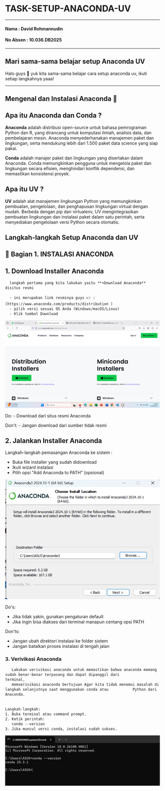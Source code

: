 # TASK-SETUP-ANACONDA-UV
-----

#### **Nama** : David Rohmannudin

#### **No Absen** : 10.036.DB2025

-----

## Mari sama-sama belajar setup Anaconda UV
Halo guys 🙌
yuk kita sama-sama belajar cara setup anaconda uv, 
ikuti setiap langkahnya yaaa! 

-----

## Mengenal dan Instalasi Anaconda 🐍

## Apa itu Anaconda dan Conda ?

**Anaconda** adalah distribusi open-source untuk bahasa pemrograman Python dan R, yang dirancang untuk komputasi ilmiah, analisis data, dan pembelajaran mesin. Anaconda menyederhanakan manajemen paket dan lingkungan, serta mendukung lebih dari 1.500 paket data science yang siap pakai.

**Conda** adalah manajer paket dan lingkungan yang disertakan dalam Anaconda. Conda memungkinkan pengguna untuk mengelola paket dan lingkungan secara efisien, menghindari konflik dependensi, dan memastikan konsistensi proyek.


## Apa itu UV ?
**UV** adalah alat manajemen lingkungan Python yang memungkinkan pembuatan, pengelolaan, dan penghapusan lingkungan virtual dengan mudah. Berbeda dengan pip dan virtualenv, UV mengintegrasikan pembuatan lingkungan dan instalasi paket dalam satu perintah, serta menyediakan pengelolaan versi Python secara otomatis.


## Langkah-langkah Setup Anaconda dan UV

## 🐍 Bagian 1. INSTALASI ANACONDA
## 1. Download Installer Anaconda
      langkah pertama yang kita lakukan yaitu **⬇️Download Anaconda** disitus resmi

      - ini merupakan link resminya guys 👉 : (https://www.anaconda.com/products/distribution ) 
      - pilih versi sesuai OS Anda (Windows/macOS/Linux)
      - Klik tombol Download

![image](https://github.com/David-rohmannudin/TASK-SETUP-ANACONDA-UV/blob/main/Task-Anaconda/download%20miniconda%20(39).png)


   Do:
   	- Download dari situs resmi Anaconda
	
   Don't:
   	- Jangan download dari sumber tidak resmi


    
## 2. Jalankan Installer Anaconda
Langkah-langkah pemasangan Anaconda ke sistem :
- Buka file installer yang sudah didownload
- Ikuti wizard instalasi
- Pilih opsi "Add Anaconda to PATH" (opsional)

 
![image](https://github.com/David-rohmannudin/TASK-SETUP-ANACONDA-UV/blob/main/Task-Anaconda/conda%20location%2C.png)


Do's: 	

- Jika tidak yakin, gunakan pengaturan default 
- Jika ingin bisa diakses dari terminal manapun centang opsi PATH 

Don'ts:
- Jangan ubah direktori instalasi ke folder sistem 
- Jangan batalkan proses instalasi di tengah jalan


### 3. Verivikasi Anaconda
       Lakukan verivikasi anaconda untuk memastikan bahwa anaconda memang sudah benar-benar terpasang dan dapat dipanggil dari 	         terminal,
       memverivikasi anaconda bertujuan Agar kita tidak menemui masalah di langkah selanjutnya saat menggunakan conda atau 	         Python dari Anaconda.


	Langkah-langkah:
	1. Buka terminal atau command prompt.
	2. Ketik perintah:
	   conda --version
	3. Jika muncul versi conda, instalasi sudah sukses.
 

   ![image](https://github.com/David-rohmannudin/TASK-SETUP-ANACONDA-UV/blob/main/Task-Anaconda/conda%20version.png)


	


 

